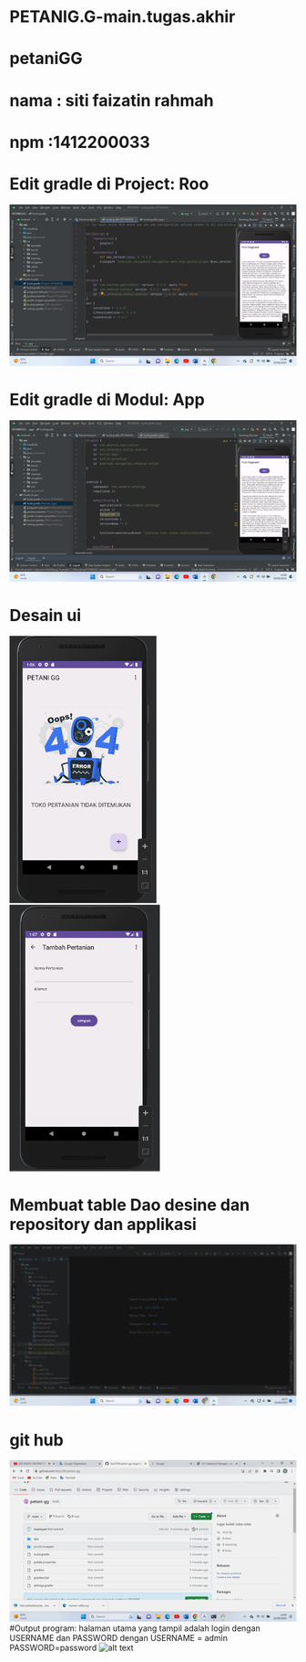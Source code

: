 # PETANIG.G-main.tugas.akhir
# petaniGG
# nama : siti faizatin rahmah
# npm :1412200033
# Edit gradle di Project: Roo
![alt text](https://github.com/faiz2206/petaniGG/blob/main/gradle/wrapper/gambar/gambar1.png?raw=true)
# Edit gradle di Modul: App
![alt text](https://github.com/faiz2206/petaniGG/blob/main/gradle/wrapper/gambar/gambar2.png?raw=true)
# Desain ui
![alt text](https://github.com/faiz2206/petaniGG/blob/main/gradle/wrapper/gambar/desainui1.png?raw=true)
![alt text](https://github.com/faiz2206/petaniGG/blob/main/gradle/wrapper/gambar/desainui2.png?raw=true)
# Membuat table Dao desine dan repository dan applikasi
![alt text](https://github.com/faiz2206/petaniGG/blob/main/gradle/wrapper/gambar/Screenshot%20(20).png?raw=true)
# git hub
![alt text](https://github.com/faiz2206/petaniGG/blob/main/gradle/wrapper/gambar/github.png?raw=true)
#Output program: halaman utama yang tampil adalah login dengan USERNAME dan PASSWORD dengan USERNAME = admin PASSWORD=password
![alt text](?raw=true)

 
